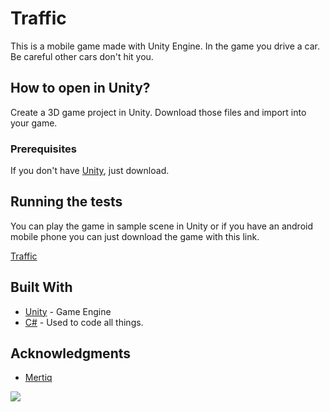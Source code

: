# Traffic

This is a mobile game made with Unity Engine. In the game you drive a car. Be careful other cars don't hit you.

## How to open in Unity?

Create a 3D game project in Unity. Download those files and import into your game.

### Prerequisites

If you don't have [Unity](https://unity3d.com/get-unity/download), just download. 

## Running the tests

You can play the game in sample scene in Unity or if you have an android mobile phone you can just download the game with this link.

[Traffic](https://play.google.com/store/apps/details?id=com.mertiq.Traffic) 

## Built With

* [Unity](https://unity.com) - Game Engine
* [C#]() - Used to code all things.

## Acknowledgments

* [Mertiq](https://github.com/Mertiq)

![](https://j.gifs.com/xnpVzl.gif)
